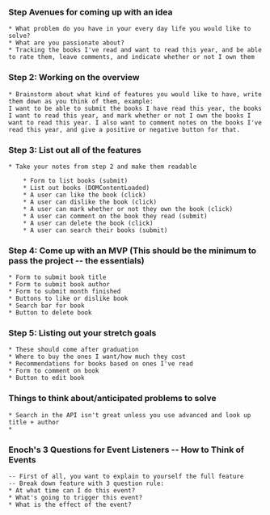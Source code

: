### Step Avenues for coming up with an idea
    * What problem do you have in your every day life you would like to solve?
    * What are you passionate about?
    * Tracking the books I've read and want to read this year, and be able to rate them, leave comments, and indicate whether or not I own them

### Step 2: Working on the overview
    * Brainstorm about what kind of features you would like to have, write them down as you think of them, example: 
    I want to be able to submit the books I have read this year, the books I want to read this year, and mark whether or not I own the books I want to read this year. I also want to comment notes on the books I've read this year, and give a positive or negative button for that. 


### Step 3: List out all of the features
    * Take your notes from step 2 and make them readable

        * Form to list books (submit)
        * List out books (DOMContentLoaded)
        * A user can like the book (click)
        * A user can dislike the book (click)
        * A user can mark whether or not they own the book (click)
        * A user can comment on the book they read (submit)
        * A user can delete the book (click)
        * A user can search their books (submit)

### Step 4: Come up with an MVP (This should be the minimum to pass the project -- the essentials)

    * Form to submit book title
    * Form to submit book author
    * Form to submit month finished
    * Buttons to like or dislike book
    * Search bar for book
    * Button to delete book

### Step 5: Listing out your stretch goals
    * These should come after graduation
    * Where to buy the ones I want/how much they cost
    * Recommendations for books based on ones I've read
    * Form to comment on book
    * Button to edit book

### Things to think about/anticipated problems to solve
    * Search in the API isn't great unless you use advanced and look up title + author
    * 


### Enoch's 3 Questions for Event Listeners -- How to Think of Events
    -- First of all, you want to explain to yourself the full feature
    -- Break down feature with 3 question rule:
    * At what time can I do this event?
    * What's going to trigger this event?
    * What is the effect of the event?
    